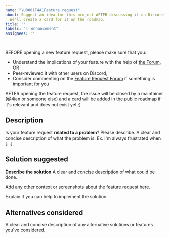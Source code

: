 ```yaml
---
name: "\U0001F4A1Feature request"
about: Suggest an idea for this project AFTER discussing it on Discord or Forum first.
  We'll create a card for it on the roadmap.
title: ''
labels: "✨ enhancement"
assignees: ''

---
```


BEFORE opening a new feature request, please make sure that you:

-   Understand the implications of your feature with the help of [the Forum](https://forum.gdevelop.io/c/gdevelop-general/feature-requests/35), OR
-   Peer-reviewed it with other users on Discord,
-   Consider commenting on the [Feature Request Forum](https://forum.gdevelop.io/c/gdevelop-general/feature-requests/35) if something is important for you

AFTER opening the feature request, the issue will be closed by a maintainer (@4ian or someone else) and a card will be added in [the public roadmap](https://trello.com/b/qf0lM7k8/gdevelop-ideas-box) if it's relevant and does not exist yet :)

## Description

Is your feature request **related to a problem**? Please describe.
A clear and concise description of what the problem is. Ex. I'm always frustrated when [...]

## Solution suggested

**Describe the solution**
A clear and concise description of what could be done.

Add any other context or screenshots about the feature request here.

Explain if you can help to implement the solution.

## Alternatives considered

A clear and concise description of any alternative solutions or features you've considered.
